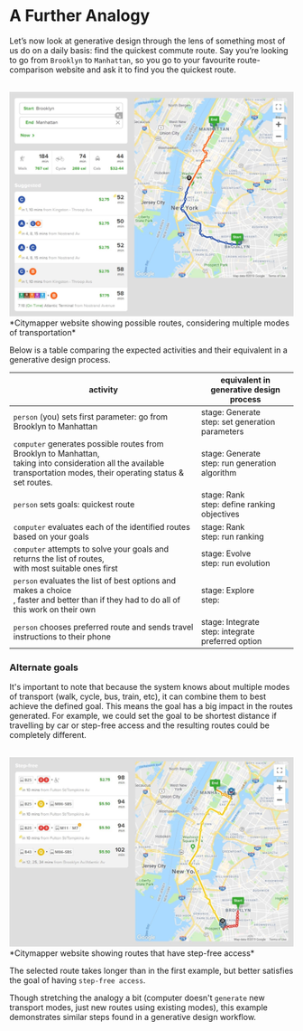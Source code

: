 # A Further Analogy

Let’s now look at generative design through the lens of something most of us do on a daily basis: find the quickest commute route. Say you’re looking to go from `Brooklyn` to `Manhattan`, so you go to your favourite route-comparison website and ask it to find you the quickest route.

<br/>
<img src="images/citymapper-brooklyn-to-manhattan.jpg">
*Citymapper website showing possible routes, considering multiple modes of transportation*
<br/>

Below is a table comparing the expected activities and their equivalent in a generative design process.

| activity  | equivalent in generative design process   |
|-----------------------------------------------------------------------------------------------------------------------------------------  |--------------------------------------------------------   |
| `person` (you) sets first parameter: go from Brooklyn to Manhattan  | stage: Generate<br> step: set generation parameters   |
| `computer` generates possible routes from Brooklyn to Manhattan,<br> taking into consideration all the available transportation modes, their operating status & set routes.   | stage: Generate<br> step: run generation algorithm    |
| `person` sets goals: quickest route    | stage: Rank<br> step: define ranking objectives   |
| `computer` evaluates each of the identified routes based on your goals    | stage: Rank<br> step: run ranking     |
| `computer` attempts to solve your goals and returns the list of routes,<br> with most suitable ones first    | stage: Evolve<br> step: run evolution     |
| `person` evaluates the list of best options and makes a choice<br>, faster and better than if they had to do all of this work on their own   | stage: Explore<br> step:      |
| `person` chooses preferred route and sends travel instructions to their phone    | stage: Integrate<br>  step: integrate preferred option    |

### Alternate goals

It's important to note that because the system knows about multiple modes of transport (walk, cycle, bus, train, etc), it can combine them to best achieve the defined goal. This means the goal has a big impact in the routes generated. For example, we could set the goal to be shortest distance if travelling by car or step-free access and the resulting routes could be completely different.

<br/>
<img src="images/citymapper-alternate-goals.jpg">
*Citymapper website showing routes that have step-free access*
<br/>

The selected route takes longer than in the first example, but better satisfies the goal of having `step-free access`.

Though stretching the analogy a bit (computer doesn't `generate` new transport modes, just new routes using existing modes), this example demonstrates similar steps found in a generative design workflow.
